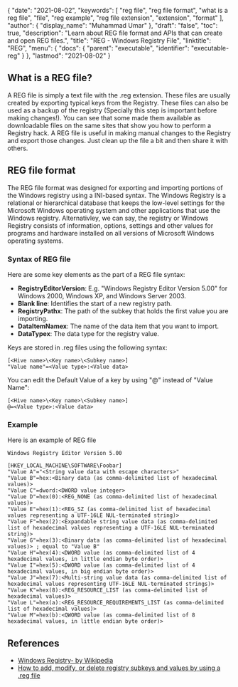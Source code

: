 {
  "date": "2021-08-02",
  "keywords": [
    "reg file",
    "reg file format",
    "what is a reg file",
    "file",
    "reg example",
    "reg file extension",
    "extension",
    "format"
  ],
  "author": {
    "display_name": "Muhammad Umar"
  },
  "draft": "false",
  "toc": true,
  "description": "Learn about REG file format and APIs that can create and open REG files.",
  "title": "REG - Windows Registry File",
  "linktitle": "REG",
  "menu": {
    "docs": {
      "parent": "executable",
      "identifier": "executable-reg"
    }
  },
  "lastmod": "2021-08-02"
}

## What is a REG file?

A REG file is simply a text file with the .reg extension. These files are usually created by exporting typical keys from the Registry. These files can also be used as a backup of the registry (Specially this step is important before making changes!). You can see that some made them available as downloadable files on the same sites that show you how to perform a Registry hack. A REG file is useful in making manual changes to the Registry and export those changes. Just clean up the file a bit and then share it with others.

## REG file format

The REG file format was designed for exporting and importing portions of the Windows registry using a INI-based syntax. The Windows Registry is a relational or hierarchical database that keeps the low-level settings for the Microsoft Windows operating system and other applications that use the Windows registry. Alternativley, we can say, the registry or Windows Registry consists of information, options, settings and other values for programs and hardware installed on all versions of Microsoft Windows operating systems.

### Syntax of REG file
Here are some key elements as the part of a REG file syntax:
- **RegistryEditorVersion**: E.g. "Windows Registry Editor Version 5.00" for Windows 2000, Windows XP, and Windows Server 2003.
- **Blank line**: Identifies the start of a new registry path.
- **RegistryPathx**: The path of the subkey that holds the first value you are importing.
- **DataItemNamex**: The name of the data item that you want to import.
- **DataTypex**: The data type for the registry value.

Keys are stored in .reg files using the following syntax:
```
[<Hive name>\<Key name>\<Subkey name>]
"Value name"=<Value type>:<Value data>
```
You can edit the Default Value of a key by using "@" instead of "Value Name":
```
[<Hive name>\<Key name>\<Subkey name>]
@=<Value type>:<Value data>
```
### Example

Here is an example of REG file
```
Windows Registry Editor Version 5.00

[HKEY_LOCAL_MACHINE\SOFTWARE\Foobar]
"Value A"="<String value data with escape characters>"
"Value B"=hex:<Binary data (as comma-delimited list of hexadecimal values)>
"Value C"=dword:<DWORD value integer>
"Value D"=hex(0):<REG_NONE (as comma-delimited list of hexadecimal values)>
"Value E"=hex(1):<REG_SZ (as comma-delimited list of hexadecimal values representing a UTF-16LE NUL-terminated string)>
"Value F"=hex(2):<Expandable string value data (as comma-delimited list of hexadecimal values representing a UTF-16LE NUL-terminated string)>
"Value G"=hex(3):<Binary data (as comma-delimited list of hexadecimal values)> ; equal to "Value B"
"Value H"=hex(4):<DWORD value (as comma-delimited list of 4 hexadecimal values, in little endian byte order)>
"Value I"=hex(5):<DWORD value (as comma-delimited list of 4 hexadecimal values, in big endian byte order)>
"Value J"=hex(7):<Multi-string value data (as comma-delimited list of hexadecimal values representing UTF-16LE NUL-terminated strings)>
"Value K"=hex(8):<REG_RESOURCE_LIST (as comma-delimited list of hexadecimal values)>
"Value L"=hex(a):<REG_RESOURCE_REQUIREMENTS_LIST (as comma-delimited list of hexadecimal values)>
"Value M"=hex(b):<QWORD value (as comma-delimited list of 8 hexadecimal values, in little endian byte order)>
```

## References

* [Windows Registry- by Wikipedia](https://en.wikipedia.org/wiki/Windows_Registry)
* [How to add, modify, or delete registry subkeys and values by using a .reg file](https://support.microsoft.com/en-us/topic/how-to-add-modify-or-delete-registry-subkeys-and-values-by-using-a-reg-file-9c7f37cf-a5e9-e1cd-c4fa-2a26218a1a23)

